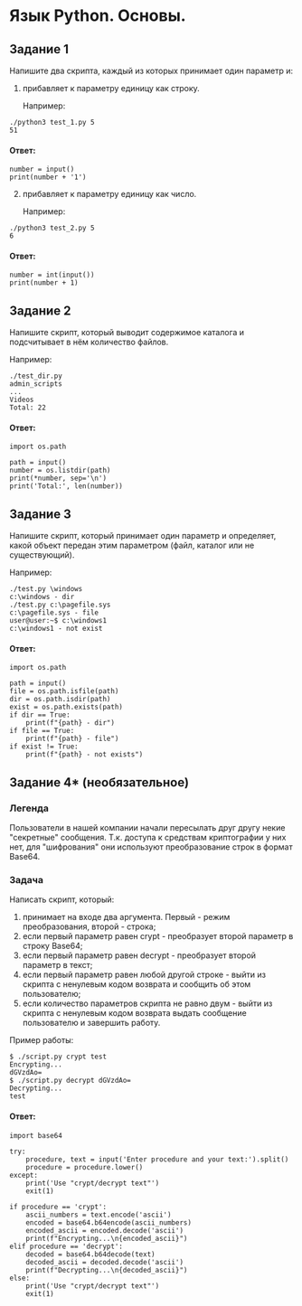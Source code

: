 # Язык Python. Основы.
## Задание 1
Напишите два скрипта, каждый из которых принимает один параметр и:

1. прибавляет к параметру единицу как строку.

    Например:
```
./python3 test_1.py 5
51
```
#### Ответ:
```
number = input()
print(number + '1')
```
2. прибавляет к параметру единицу как число.

    Например:
```
./python3 test_2.py 5
6
```
#### Ответ:
```
number = int(input())
print(number + 1)
```
## Задание 2
Напишите скрипт, который выводит содержимое каталога и подсчитывает в нём количество файлов.

Например:
```
./test_dir.py
admin_scripts
...
Videos
Total: 22
```
#### Ответ:
```
import os.path

path = input()
number = os.listdir(path)
print(*number, sep='\n')
print('Total:', len(number))
```
## Задание 3
Напишите скрипт, который принимает один параметр и определяет, какой объект передан этим параметром (файл, каталог или не существующий).

Например:
```
./test.py \windows
c:\windows - dir
./test.py c:\pagefile.sys
c:\pagefile.sys - file
user@user:~$ c:\windows1
c:\windows1 - not exist
```
#### Ответ:
```
import os.path

path = input()
file = os.path.isfile(path)
dir = os.path.isdir(path)
exist = os.path.exists(path)
if dir == True:
    print(f"{path} - dir")
if file == True:
    print(f"{path} - file")
if exist != True:
    print(f"{path} - not exists")
```
## Задание 4* (необязательное)
### Легенда
Пользователи в нашей компании начали пересылать друг другу некие "секретные" сообщения. Т.к. доступа к средствам криптографии у них нет, для "шифрования" они используют преобразование строк в формат Base64.
### Задача
Написать скрипт, который:

1. принимает на входе два аргумента. Первый - режим преобразования, второй - строка;
2. если первый параметр равен crypt - преобразует второй параметр в строку Base64;
3. если первый параметр равен decrypt - преобразует второй параметр в текст;
4. если первый параметр равен любой другой строке - выйти из скрипта с ненулевым кодом возврата и сообщить об этом пользователю;
5. если количество параметров скрипта не равно двум - выйти из скрипта с ненулевым кодом возврата выдать сообщение пользователю и завершить работу.

Пример работы:
```
$ ./script.py crypt test
Encrypting...
dGVzdAo=
$ ./script.py decrypt dGVzdAo=
Decrypting...
test
```
#### Ответ:
```
import base64

try:
    procedure, text = input('Enter procedure and your text:').split()
    procedure = procedure.lower()
except:
    print('Use "crypt/decrypt text"')
    exit(1)

if procedure == 'crypt':
    ascii_numbers = text.encode('ascii')
    encoded = base64.b64encode(ascii_numbers)
    encoded_ascii = encoded.decode('ascii')
    print(f"Encrypting...\n{encoded_ascii}")
elif procedure == 'decrypt':
    decoded = base64.b64decode(text)
    decoded_ascii = decoded.decode('ascii')
    print(f"Decrypting...\n{decoded_ascii}")
else:
    print('Use "crypt/decrypt text"')
    exit(1)
```